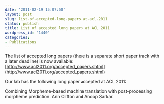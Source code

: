 ```yaml
---
date: '2011-02-19 15:07:58'
layout: post
slug: list-of-accepted-long-papers-at-acl-2011
status: publish
title: List of accepted long papers at ACL 2011
wordpress_id: '1440'
categories:
- Publications
---
```


The list of accepted long papers (there is a separate short paper track with a later deadline) is now available:
[http://www.acl2011.org/accepted_papers.shtml](http://www.acl2011.org/accepted_papers.shtml)

Our lab has the following long paper accepted at ACL 2011:

Combining Morpheme-based machine translation with post-processing morpheme prediction. Ann Clifton and Anoop Sarkar.


